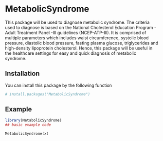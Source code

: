 
<!-- README.md is generated from README.Rmd. Please edit that file -->

# MetabolicSyndrome

<!-- badges: start -->
<!-- badges: end -->

This package will be used to diagnose metabolic syndrome. The criteria
used to diagnose is based on the National Cholesterol Education
Program - Adult Treatment Panel -III guidelines (NCEP-ATP-III). It is
comprised of multiple parameters which includes waist circumference,
systolic blood pressure, diastolic blood pressure, fasting plasma
glucose, triglycerides and high-density lipoprotein cholesterol. Hence,
this package will be useful in the healthcare settings for easy and
quick diagnosis of metabolic syndrome.

## Installation

You can install this package by the following function

``` r
# install.packages("MetabolicSyndrome")
```

## Example

``` r
library(MetabolicSyndrome)
## basic example code
```

    MetabolicSyndrome(x)

